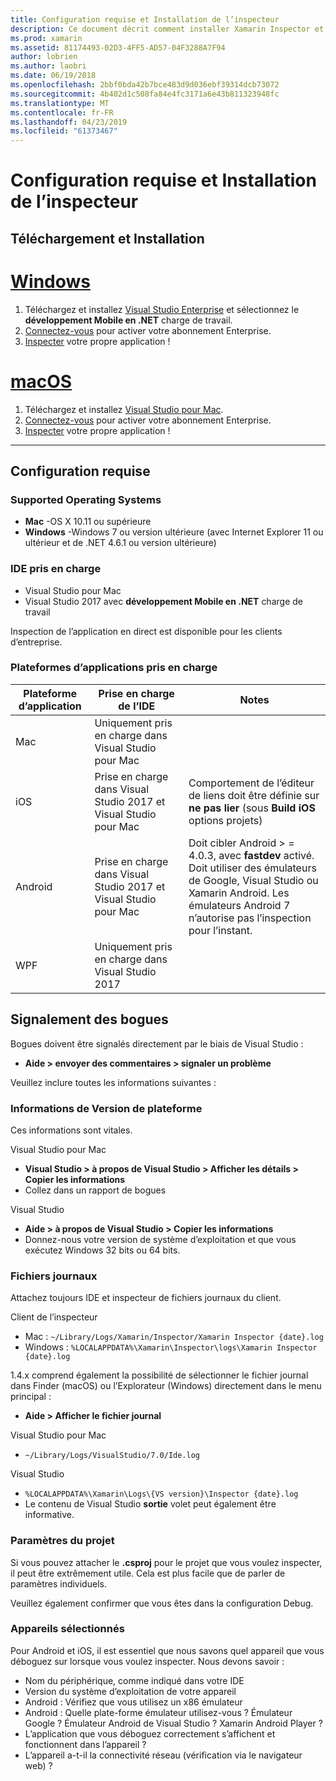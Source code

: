 ```yaml
---
title: Configuration requise et Installation de l’inspecteur
description: Ce document décrit comment installer Xamarin Inspector et traite le système d’exploitation pris en charge, IDE et plateformes d’applications.
ms.prod: xamarin
ms.assetid: 81174493-02D3-4FF5-AD57-04F3288A7F94
author: lobrien
ms.author: laobri
ms.date: 06/19/2018
ms.openlocfilehash: 2bbf0bda42b7bce483d9d036ebf39314dcb73072
ms.sourcegitcommit: 4b402d1c508fa84e4fc3171a6e43b811323948fc
ms.translationtype: MT
ms.contentlocale: fr-FR
ms.lasthandoff: 04/23/2019
ms.locfileid: "61373467"
---
```

# <a name="inspector-installation-and-requirements"></a>Configuration requise et Installation de l’inspecteur

## <a name="download-and-installation"></a>Téléchargement et Installation

# <a name="windowstabwindows"></a>[Windows](#tab/windows)

1. Téléchargez et installez [Visual Studio Enterprise](https://visualstudio.microsoft.com/vs/) et sélectionnez le **développement Mobile en .NET** charge de travail.
1. [Connectez-vous](https://docs.microsoft.com/visualstudio/ide/signing-in-to-visual-studio) pour activer votre abonnement Enterprise.
1. [Inspecter](~/tools/inspector/inspect.md) votre propre application !

# <a name="macostabmacos"></a>[macOS](#tab/macos)

1. Téléchargez et installez [Visual Studio pour Mac](https://visualstudio.microsoft.com/vs/mac/).
1. [Connectez-vous](https://docs.microsoft.com/visualstudio/mac/activation) pour activer votre abonnement Enterprise.
1. [Inspecter](~/tools/inspector/inspect.md) votre propre application !

-----

## <a name="requirements"></a>Configuration requise

### <a name="supported-operating-systems"></a>Supported Operating Systems

- **Mac** -OS X 10.11 ou supérieure
- **Windows** -Windows 7 ou version ultérieure (avec Internet Explorer 11 ou ultérieur et de .NET 4.6.1 ou version ultérieure)

### <a name="supported-ides"></a>IDE pris en charge

- Visual Studio pour Mac
- Visual Studio 2017 avec **développement Mobile en .NET** charge de travail

Inspection de l’application en direct est disponible pour les clients d’entreprise.

<a name="supported-platforms" />

### <a name="supported-app-platforms"></a>Plateformes d’applications pris en charge

|Plateforme d’application|Prise en charge de l’IDE|Notes|
|--- |--- |--- |
|Mac|Uniquement pris en charge dans Visual Studio pour Mac|
|iOS|Prise en charge dans Visual Studio 2017 et Visual Studio pour Mac| Comportement de l’éditeur de liens doit être définie sur **ne pas lier** (sous **Build iOS** options projets) |
|Android|Prise en charge dans Visual Studio 2017 et Visual Studio pour Mac|Doit cibler Android > = 4.0.3, avec **fastdev** activé.<br />Doit utiliser des émulateurs de Google, Visual Studio ou Xamarin Android. Les émulateurs Android 7 n’autorise pas l’inspection pour l’instant.|
|WPF|Uniquement pris en charge dans Visual Studio 2017|

<a name="reporting-bugs" />

## <a name="reporting-bugs"></a>Signalement des bogues

Bogues doivent être signalés directement par le biais de Visual Studio :

- **Aide > envoyer des commentaires > signaler un problème**

Veuillez inclure toutes les informations suivantes :

### <a name="platform-version-information"></a>Informations de Version de plateforme

Ces informations sont vitales.

Visual Studio pour Mac

- **Visual Studio > à propos de Visual Studio > Afficher les détails > Copier les informations**
- Collez dans un rapport de bogues

Visual Studio

- **Aide > à propos de Visual Studio > Copier les informations**
- Donnez-nous votre version de système d’exploitation et que vous exécutez Windows 32 bits ou 64 bits.

### <a name="log-files"></a>Fichiers journaux

Attachez toujours IDE et inspecteur de fichiers journaux du client.

Client de l’inspecteur

- Mac : `~/Library/Logs/Xamarin/Inspector/Xamarin Inspector {date}.log`
- Windows : `%LOCALAPPDATA%\Xamarin\Inspector\logs\Xamarin Inspector {date}.log`

1.4.x comprend également la possibilité de sélectionner le fichier journal dans Finder (macOS) ou l’Explorateur (Windows) directement dans le menu principal :

- **Aide > Afficher le fichier journal**

Visual Studio pour Mac

- `~/Library/Logs/VisualStudio/7.0/Ide.log`

Visual Studio

- `%LOCALAPPDATA%\Xamarin\Logs\{VS version}\Inspector {date}.log`
- Le contenu de Visual Studio **sortie** volet peut également être informative.

### <a name="project-settings"></a>Paramètres du projet

Si vous pouvez attacher le **.csproj** pour le projet que vous voulez inspecter, il peut être extrêmement utile. Cela est plus facile que de parler de paramètres individuels.

Veuillez également confirmer que vous êtes dans la configuration Debug.

### <a name="selected-devices"></a>Appareils sélectionnés

Pour Android et iOS, il est essentiel que nous savons quel appareil que vous déboguez sur lorsque vous voulez inspecter. Nous devons savoir :

- Nom du périphérique, comme indiqué dans votre IDE
- Version du système d’exploitation de votre appareil
- Android : Vérifiez que vous utilisez un x86 émulateur
- Android : Quelle plate-forme émulateur utilisez-vous ? Émulateur Google ? Émulateur Android de Visual Studio ? Xamarin Android Player ?
- L’application que vous déboguez correctement s’affichent et fonctionnent dans l’appareil ?
- L’appareil a-t-il la connectivité réseau (vérification via le navigateur web) ?

[client-bugs]: https://github.com/Microsoft/workbooks/issues/new
